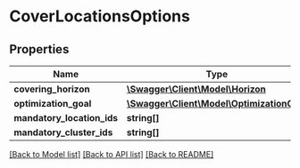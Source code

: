 # CoverLocationsOptions

## Properties
Name | Type | Description | Notes
------------ | ------------- | ------------- | -------------
**covering_horizon** | [**\Swagger\Client\Model\Horizon**](Horizon.md) |  | 
**optimization_goal** | [**\Swagger\Client\Model\OptimizationGoal**](OptimizationGoal.md) |  | 
**mandatory_location_ids** | **string[]** |  | [optional] 
**mandatory_cluster_ids** | **string[]** |  | [optional] 

[[Back to Model list]](../../README.md#documentation-for-models) [[Back to API list]](../../README.md#documentation-for-api-endpoints) [[Back to README]](../../README.md)

